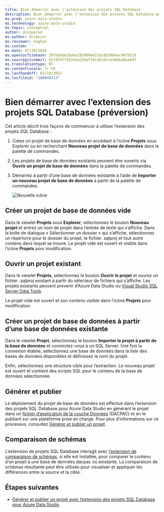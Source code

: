 ```yaml
---
title: Bien démarrer avec l’extension des projets SQL Database
description: Bien démarrer avec l’extension des projets SQL Database pour Azure Data Studio
ms.prod: azure-data-studio
ms.technology: azure-data-studio
ms.topic: conceptual
author: dzsquared
ms.author: drskwier
ms.reviewer: maghan
ms.custom: ''
ms.date: 07/30/2020
ms.openlocfilehash: 397bdebe2bdea292009e0216c6b3004ac9475b18
ms.sourcegitcommit: 917df4ffd22e4a229af7dc481dcce3ebba0aa4d7
ms.translationtype: HT
ms.contentlocale: fr-FR
ms.lasthandoff: 02/10/2021
ms.locfileid: "100040313"
---
```

# <a name="getting-started-with-the-sql-database-projects-extension-preview"></a>Bien démarrer avec l’extension des projets SQL Database (préversion)

Cet article décrit trois façons de commencer à utiliser l’extension des projets SQL Database :

1. Créez un projet de base de données en accédant à l’icône **Projets** sous Explorer ou en recherchant **Nouveau projet de base de données** dans la palette de commandes.
2. Les projets de base de données existants peuvent être ouverts via **Ouvrir un projet de base de données** dans la palette de commandes.
3. Démarrez à partir d’une base de données existante à l’aide de **Importer un nouveau projet de base de données** à partir de la palette de commandes.

    ![Nouvelle icône](media/sql-database-projects-extension/projects-viewlet.png)

## <a name="create-an-empty-database-project"></a>Créer un projet de base de données vide

Dans le viewlet **Projets** sous **Explorer**, sélectionnez le bouton **Nouveau projet** et entrez un nom de projet dans l’entrée de texte qui s’affiche.  Dans la boîte de dialogue « Sélectionner un dossier » qui s’affiche, sélectionnez un répertoire pour le dossier du projet, le fichier. sqlproj et tout autre contenu dans lequel se trouve.
Le projet vide est ouvert et visible dans l’icône **Projets** pour modification.

## <a name="open-an-existing-project"></a>Ouvrir un projet existant

Dans le viewlet **Projets**, sélectionnez le bouton **Ouvrir le projet** et ouvrez un fichier *.sqlproj* existant à partir du sélecteur de fichiers qui s’affiche. Les projets existants peuvent provenir d’Azure Data Studio ou [Visual Studio SQL Server Data Tools](../../ssdt/sql-server-data-tools.md).

Le projet vide est ouvert et son contenu visible dans l’icône **Projets** pour modification.

## <a name="create-a-database-project-from-an-existing-database"></a>Créer un projet de base de données à partir d’une base de données existante

Dans le viewlet **Projet**, sélectionnez le bouton **Importer le projet à partir de la base de données** et connectez-vous à un SQL Server.  Une fois la connexion établie, sélectionnez une base de données dans la liste des bases de données disponibles et définissez le nom du projet.

Enfin, sélectionnez une structure cible pour l’extraction.  Le nouveau projet est ouvert et contient des scripts SQL pour le contenu de la base de données sélectionnée.

## <a name="build-and-publish"></a>Générer et publier

Le déploiement du projet de base de données est effectué dans l’extension des projets SQL Database pour Azure Data Studio en générant le projet dans un [fichier d’application de la couche Données](../../relational-databases/data-tier-applications/data-tier-applications.md) (DACPAC) et en le publiant sur une plateforme prise en charge. Pour plus d’informations sur ce processus, consultez [Générer et publier un projet](sql-database-project-extension-build.md).

## <a name="schema-compare"></a>Comparaison de schémas

L’extension de projets SQL Database interagit avec [l’extension de comparaison de schémas](schema-compare-extension.md), si elle est installée, pour comparer le contenu d’un projet à une base de données dacpac ou existante.  La comparaison de schémas résultante peut être utilisée pour visualiser et appliquer les différences entre la source et la cible.

## <a name="next-steps"></a>Étapes suivantes

- [Générer et publier un projet avec l’extension des projets SQL Database pour Azure Data Studio](sql-database-project-extension-build.md)